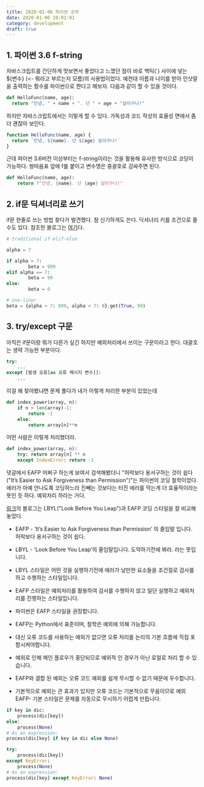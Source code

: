 ```yaml
---
title: 2020-01-06 파이썬 공부
date: 2020-01-06 10:02:91
category: development
draft: true
---
```


## 1. 파이썬 3.6 f-string

자바스크립트를 간단하게 맛보면서 좋았다고 느꼈던 점이 바로 백틱(`) 사이에 넣는 \${변수} (<- 뭐라고 부르는지 모름)의 사용법이었다. 예컨대 이름과 나이를 받아 인삿말을 출력하는 함수를 파이썬으로 짠다고 해보자. 다음과 같이 할 수 있을 것이다.

```python
def HelloFunc(name, age):
  return "안녕, " + name + ". 넌 " + age + "살이구나!"
```

하지만 자바스크립트에서는 이렇게 할 수 있다. 가독성과 코드 작성의 효율성 면에서 좀 더 괜찮아 보인다.

```javascript
function HelloFunc(name, age) {
  return `안녕, ${name}. 넌 ${age} 살이구나!`
}
```

근데 파이썬 3.6버전 이상부터는 f-string이라는 것을 활용해 유사한 방식으로 코딩이 가능하다. 쌍따옴표 앞에 f를 붙이고 변수명은 중괄호로 감싸주면 된다.

```python
def HelloFunc(name, age):
    return f"안녕, {name}. 넌 {age} 살이구나!"
```

## 2. if문 딕셔너리로 쓰기

if문 한줄로 쓰는 방법 찾다가 발견했다. 참 신기하게도 쓴다. 딕셔너리 키를 조건으로 줄 수도 있다. 참조한 블로그는 [여기](https://dejavuqa.tistory.com/291)다.

```python
# traditional if-elif-else

alpha = 7

if alpha > 7:
        beta = 999
elif alpha == 7:
        beta = 99
else:
        beta = 0

# one-liner
beta = {alpha > 7: 999, alpha < 7: 0}.get(True, 99)
```

## 3. try/except 구문

아직은 if문이랑 뭐가 다른가 싶긴 하지만 예외처리에서 쓰이는 구문이라고 한다. 대괄호는 생략 가능한 부분이다.

```python
try:
    ...
except [발생 오류[as 오류 메시지 변수]]:
    ...
```

이걸 왜 찾아봤냐면 문제 풀다가 내가 이렇게 처리한 부분이 있었는데

```python
def index_power(array, n):
    if n > len(array)-1:
        return -1
    else:
        return array[n]**n
```

어떤 사람은 이렇게 처리했더라.

```python
def index_power(array, n):
    try: return array[n] ** n
    except IndexError: return -1
```

댓글에서 EAFP 어쩌구 하는게 보여서 검색해봤더니 "허락보다 용서구하는 것이 쉽다("It’s Easier to Ask Forgiveness than Permission")"는 파이썬의 코딩 철학이었다. 에러가 아예 안나도록 코딩하느라 진빼는 것보다는 터진 에러를 막는게 더 효율적이라는 뜻인 듯 하다. 예외처리 하라는 거다.

[링크](https://suwoni-codelab.com/python%20%EA%B8%B0%EB%B3%B8/2018/03/06/Python-Basic-EAFP/)의 블로그는 LBYL("Look Before You Leap")과 EAFP 코딩 스타일을 잘 비교해놓았다.

- EAFP - ‘It’s Easier to Ask Forgiveness than Permission’ 의 줄임말 입니다. 허락보다 용서구하는 것이 쉽다.

- LBYL - ‘Look Before You Leap’의 줄임말입니다. 도약하기전에 봐라. 라는 뜻입니다.

- LBYL 스타일은 어떤 것을 실행하기전에 에러가 날만한 요소들을 조건절로 검사를 하고 수행하는 스타일입니다.

- EAFP 스타일은 예외처리를 활용하여 검사를 수행하지 않고 일단 실행하고 예외처리를 진행하는 스타일입니다.

- 파이썬은 EAFP 스타일을 권장합니다.

- EAFP는 Python에서 표준이며, 철학은 예외에 의해 가능합니다.

- 대신 오류 코드를 사용하는 예외가 없으면 오류 처리를 논리의 기본 흐름에 직접 포함시켜야합니다.

- 예외로 인해 메인 플로우가 중단되므로 예외적 인 경우가 아닌 로컬로 처리 할 수 ​​있습니다.

- EAFP와 결합 된 예외는 오류 코드 예외를 쉽게 무시할 수 없기 때문에 우수합니다.

- 기본적으로 예외는 큰 효과가 있지만 오류 코드는 기본적으로 무음이므로 예외 EAFP- 기본 스타일은 문제를 자동으로 무시하기 어렵게 만듭니다.

```python
if key in dic:
    process(dic[key])
else:
    process(None)
# As an expression:
process(dic[key] if key in dic else None)
```

```python
try:
    process(dic[key])
except KeyError:
    process(None)
# As an expression:
process(dic[key] except KeyError: None)
```
